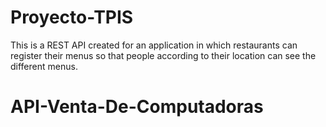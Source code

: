 # Proyecto-TPIS
This is a REST API created for an application in which restaurants can register their menus so that people according to their location can see the different menus.
# API-Venta-De-Computadoras
